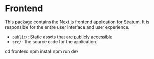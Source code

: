 # Frontend

This package contains the Next.js frontend application for Stratum. It is responsible for the entire user interface and user experience.

- `public/`: Static assets that are publicly accessible.
- `src/`: The source code for the application.


cd frontend
npm install
npm run dev
